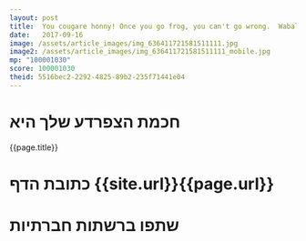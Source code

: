```yaml
---
layout: post
title:  You cougare honny! Once you go frog, you can't go wrong.  Wabalabadabdab! Lick my balls! Shwiing!
date:   2017-09-16
image: /assets/article_images/img_636411721581511111.jpg
image2: /assets/article_images/img_636411721581511111_mobile.jpg
mp: "100001030"
score: 100001030
theid: 5516bec2-2292-4825-89b2-235f71441e04
---
```

# חכמת הצפרדע שלך היא
{{page.title}}

# כתובת הדף {{site.url}}{{page.url}}
# שתפו ברשתות חברתיות